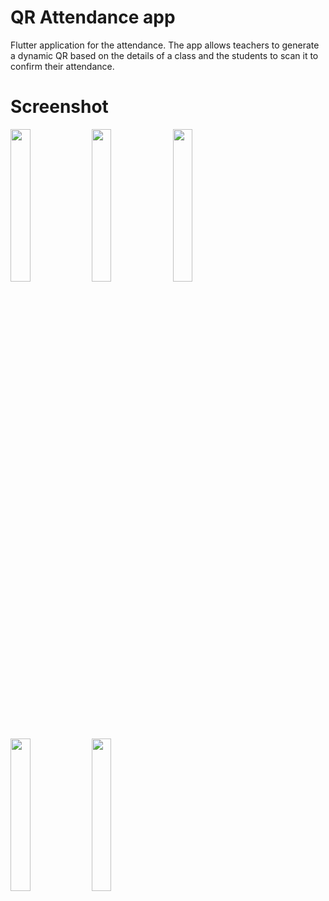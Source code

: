 # QR Attendance app

Flutter application for the attendance. The app allows teachers to generate a dynamic QR based on the details of a class and the students to scan it to confirm their attendance.


# Screenshot

<img src="https://github.com/ismail036/qr-attencance-app/assets/90846601/4147c2f5-11b7-48cb-be89-9d1f370eb0bc" width=25% height=25%>
<img src="https://github.com/ismail036/qr-attencance-app/assets/90846601/210e5fc6-b4fb-44c3-8bcc-be8e90afcb82" width=25% height=25%>
<img src="https://github.com/ismail036/qr-attencance-app/assets/90846601/3ea5e2b3-6130-499b-9559-e7e9f3551507" width=25% height=25%>
<img src="https://github.com/ismail036/qr-attencance-app/assets/90846601/029deae1-f9eb-4490-9ffb-74212f4edb5e" width=25% height=25%>
<img src="https://github.com/ismail036/qr-attencance-app/assets/90846601/6885960a-fdd0-4013-b9b4-b2c38d1da513" width=25% height=25%>
